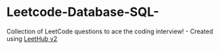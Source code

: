 # Leetcode-Database-SQL-
Collection of LeetCode questions to ace the coding interview! - Created using [LeetHub v2](https://github.com/arunbhardwaj/LeetHub-2.0)
